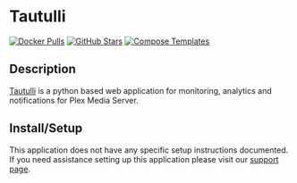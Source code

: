 # Tautulli

[![Docker Pulls](https://img.shields.io/docker/pulls/linuxserver/tautulli?style=flat-square&color=607D8B&label=docker%20pulls&logo=docker)](https://hub.docker.com/r/linuxserver/tautulli)
[![GitHub Stars](https://img.shields.io/github/stars/linuxserver/docker-tautulli?style=flat-square&color=607D8B&label=github%20stars&logo=github)](https://github.com/linuxserver/docker-tautulli)
[![Compose Templates](https://img.shields.io/static/v1?style=flat-square&color=607D8B&label=compose&message=templates)](https://github.com/GhostWriters/DockSTARTer/tree/master/compose/.apps/tautulli)

## Description

[Tautulli](http://tautulli.com/) is a python based web application for monitoring, analytics and notifications for Plex Media Server.

## Install/Setup

This application does not have any specific setup instructions documented. If you need assistance setting up this application please visit our [support page](https://dockstarter.com/basics/support/).
